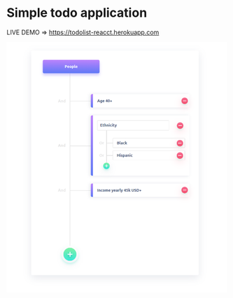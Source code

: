 # Simple todo application

LIVE DEMO => https://todolist-reacct.herokuapp.com

![Image](https://raw.githubusercontent.com/marc3601/interview_deployment/main/todo.png)

